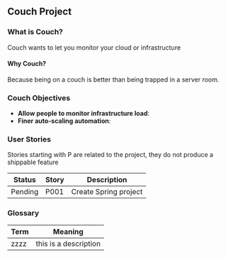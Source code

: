 ## Couch Project

### What is Couch?

Couch wants to let you monitor your cloud or infrastructure

#### Why Couch?

Because being on a couch is better than being trapped in a server room.



### Couch Objectives

- **Allow people to monitor infrastructure load**:
- **Finer auto-scaling automation**: 



### User Stories

Stories starting with P are related to the project, they do not produce a shippable feature

Status | Story | Description
------ |------ | ----------------------------------
Pending | P001 | Create Spring project




### Glossary

Term | Meaning
------------- | ----------------------------------
zzzz | this is a description

